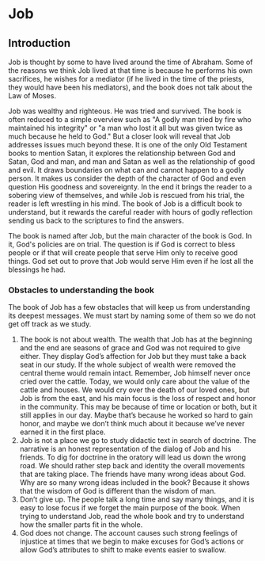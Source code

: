 # Job

## Introduction

Job is thought by some to have lived around the time of Abraham. Some of the reasons we think Job lived at that time is because he performs his own sacrifices, he wishes for a mediator (if he lived in the time of the priests, they would have been his mediators), and the book does not talk about the Law of Moses.

Job was wealthy and righteous. He was tried and survived. The book is often reduced to a simple overview such as "A godly man tried by fire who maintained his integrity" or "a man who lost it all but was given twice as much because he held to God." But a closer look will reveal that Job addresses issues much beyond these. It is one of the only Old Testament books to mention Satan, it explores the relationship between God and Satan, God and man, and man and Satan as well as the relationship of good and evil. It draws boundaries on what can and cannot happen to a godly person. It makes us consider the depth of the character of God and even question His goodness and sovereignty. In the end it brings the reader to a sobering view of themselves, and while Job is rescued from his trial, the reader is left wrestling in his mind. The book of Job is a difficult book to understand, but it rewards the careful reader with hours of godly reflection sending us back to the scriptures to find the answers.

The book is named after Job, but the main character of the book is God. In it, God's policies are on trial. The question is if God is correct to bless people or if that will create people that serve Him only to receive good things. God set out to prove that Job would serve Him even if he lost all the blessings he had.

### Obstacles to understanding the book

The book of Job has a few obstacles that will keep us from understanding its deepest messages. We must start by naming some of them so we do not get off track as we study.

1. The book is not about wealth. The wealth that Job has at the beginning and the end are seasons of grace and God was not required to give either. They display God’s affection for Job but they must take a back seat in our study. If the whole subject of wealth were removed the central theme would remain intact. Remember, Job himself never once cried over the cattle. Today, we would only care about the value of the cattle and houses. We would cry over the death of our loved ones, but Job is from the east, and his main focus is the loss of respect and honor in the community. This may be because of time or location or both, but it still applies in our day. Maybe that’s because he worked so hard to gain honor, and maybe we don’t think much about it because we’ve never earned it in the first place.
2. Job is not a place we go to study didactic text in search of doctrine. The narrative is an honest representation of the dialog of Job and his friends. To dig for doctrine in the oratory will lead us down the wrong road. We should rather step back and identity the overall movements that are taking place. The friends have many wrong ideas about God. Why are so many wrong ideas included in the book? Because it shows that the wisdom of God is different than the wisdom of man.
3. Don’t give up. The people talk a long time and say many things, and it is easy to lose focus if we forget the main purpose of the book. When trying to understand Job, read the whole book and try to understand how the smaller parts fit in the whole.
4. God does not change. The account causes such strong feelings of injustice at times that we begin to make excuses for God’s actions or allow God’s attributes to shift to make events easier to swallow.
